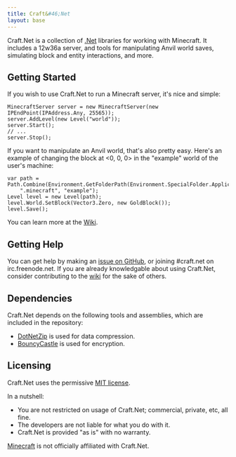 ```yaml
---
title: Craft&#46;Net
layout: base
---
```


Craft.Net is a collection of [.Net](http://en.wikipedia.org/wiki/.NET_Framework) libraries
for working with Minecraft. It includes a 12w36a server, and tools for manipulating Anvil
world saves, simulating block and entity interactions, and more.

## Getting Started

If you wish to use Craft.Net to run a Minecraft server, it's nice and simple:

    MinecraftServer server = new MinecraftServer(new IPEndPoint(IPAddress.Any, 25565));
    server.AddLevel(new Level("world"));
    server.Start();
    // ...
    server.Stop();

If you want to manipulate an Anvil world, that's also pretty easy. Here's an example of
changing the block at &lt;0, 0, 0&gt; in the "example" world of the user's machine:

    var path = Path.Combine(Environment.GetFolderPath(Environment.SpecialFolder.ApplicationData),
        ".minecraft", "example");
    Level level = new Level(path);
    level.World.SetBlock(Vector3.Zero, new GoldBlock());
    level.Save();

You can learn more at the [Wiki](https://github.com/SirCmpwn/Craft.Net/wiki).

## Getting Help

You can get help by making an [issue on GitHub](https://github.com/SirCmpwn/Craft.Net/issues),
or joining #craft.net on irc.freenode.net.  If you are already knowledgable about using
Craft.Net, consider contributing to the [wiki](https://github.com/SirCmpwn/Craft.Net/wiki) for
the sake of others.

## Dependencies

Craft.Net depends on the following tools and assemblies, which are included in the repository:

* [DotNetZip](http://dotnetzip.codeplex.com/) is used for data compression.
* [BouncyCastle](http://www.bouncycastle.org/) is used for encryption.

## Licensing

Craft.Net uses the permissive [MIT license](http://www.opensource.org/licenses/mit-license.php/).

In a nutshell:

* You are not restricted on usage of Craft.Net; commercial, private, etc, all fine.
* The developers are not liable for what you do with it.
* Craft.Net is provided "as is" with no warranty.

[Minecraft](http://minecraft.net/) is not officially affiliated with Craft.Net.